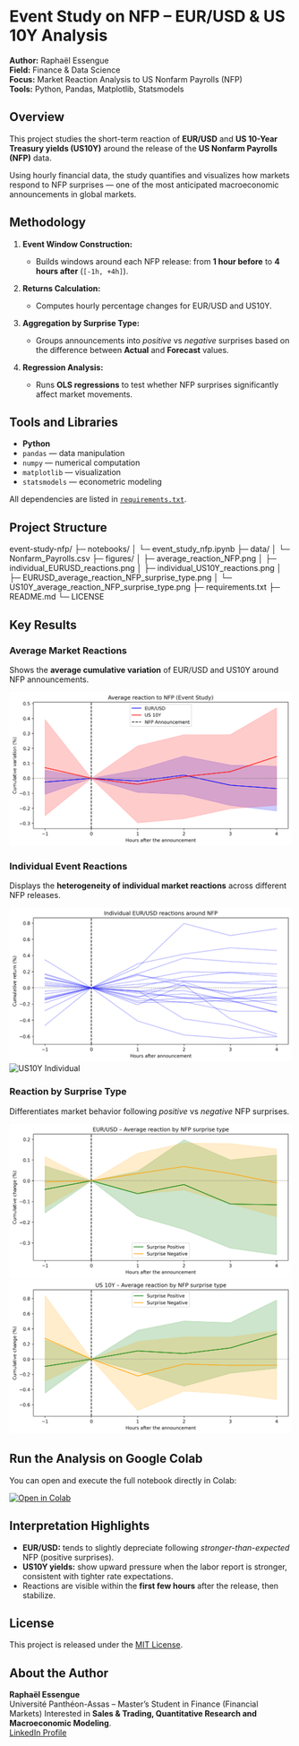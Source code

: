 # Event Study on NFP – EUR/USD & US 10Y Analysis

**Author:** Raphaël Essengue  
**Field:** Finance & Data Science  
**Focus:** Market Reaction Analysis to US Nonfarm Payrolls (NFP)  
**Tools:** Python, Pandas, Matplotlib, Statsmodels


## Overview

This project studies the short-term reaction of **EUR/USD** and **US 10-Year Treasury yields (US10Y)** around the release of the **US Nonfarm Payrolls (NFP)** data.

Using hourly financial data, the study quantifies and visualizes how markets respond to NFP surprises — one of the most anticipated macroeconomic announcements in global markets.


## Methodology

1. **Event Window Construction:**  
   - Builds windows around each NFP release: from **1 hour before** to **4 hours after** (`[-1h, +4h]`).

2. **Returns Calculation:**  
   - Computes hourly percentage changes for EUR/USD and US10Y.

3. **Aggregation by Surprise Type:**  
   - Groups announcements into *positive* vs *negative* surprises based on the difference between **Actual** and **Forecast** values.

4. **Regression Analysis:**  
   - Runs **OLS regressions** to test whether NFP surprises significantly affect market movements.


## Tools and Libraries

- **Python**
- `pandas` — data manipulation  
- `numpy` — numerical computation  
- `matplotlib` — visualization  
- `statsmodels` — econometric modeling  

All dependencies are listed in [`requirements.txt`](requirements.txt).


## Project Structure

event-study-nfp/
├─ notebooks/
│ └─ event_study_nfp.ipynb
├─ data/
│ └─ Nonfarm_Payrolls.csv
├─ figures/
│ ├─ average_reaction_NFP.png
│ ├─ individual_EURUSD_reactions.png
│ ├─ individual_US10Y_reactions.png
│ ├─ EURUSD_average_reaction_NFP_surprise_type.png
│ └─ US10Y_average_reaction_NFP_surprise_type.png
├─ requirements.txt
├─ README.md
└─ LICENSE


## Key Results

### Average Market Reactions
Shows the **average cumulative variation** of EUR/USD and US10Y around NFP announcements.

![Average NFP Reaction](figures/average_reaction_NFP.png)

### Individual Event Reactions
Displays the **heterogeneity of individual market reactions** across different NFP releases.

![EURUSD Individual](figures/individual_EURUSD_reactions.png)
![US10Y Individual](figures/individual_US10Y_reactions.png)

### Reaction by Surprise Type
Differentiates market behavior following *positive* vs *negative* NFP surprises.

![EURUSD Surprise](figures/EURUSD_average_reaction_NFP_surprise_type.png)
![US10Y Surprise](figures/US10Y_average_reaction_NFP_surprise_type.png)


## Run the Analysis on Google Colab

You can open and execute the full notebook directly in Colab:

[![Open in Colab](https://colab.research.google.com/assets/colab-badge.svg)](https://colab.research.google.com/github/raphessengue-create/event-study-nfp/blob/main/notebooks/event_study_nfp.ipynb)


## Interpretation Highlights

- **EUR/USD:** tends to slightly depreciate following *stronger-than-expected* NFP (positive surprises).  
- **US10Y yields:** show upward pressure when the labor report is stronger, consistent with tighter rate expectations.  
- Reactions are visible within the **first few hours** after the release, then stabilize.


## License

This project is released under the [MIT License](LICENSE).


## About the Author

**Raphaël Essengue**  
Université Panthéon-Assas – Master’s Student in Finance (Financial Markets)
Interested in **Sales & Trading, Quantitative Research and Macroeconomic Modeling**.  
[LinkedIn Profile](https://www.linkedin.com/in/raphael-essengue/)
